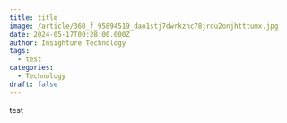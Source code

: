 ```yaml
---
title: title
image: /article/360_f_95894519_dao1stj7dwrkzhc78jrdu2onjhtttumx.jpg
date: 2024-05-17T00:28:00.000Z
author: Insighture Technology
tags:
  - test
categories:
  - Technology
draft: false
---
```

test
